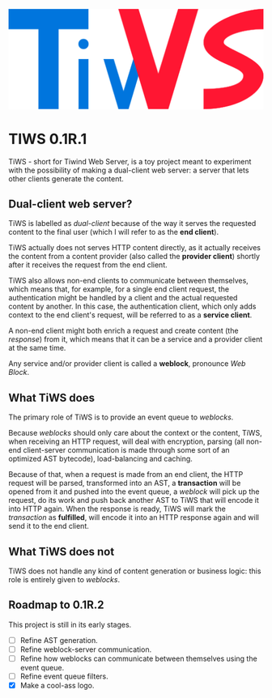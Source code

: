 ![Tiwind Web Server](https://github.com/Bluecodelf/tiws/raw/master/md/logo.png)

TIWS 0.1R.1
===========

TiWS - short for Tiwind Web Server, is a toy project meant to experiment with the possibility of
making a dual-client web server: a server that lets other clients generate the content.

Dual-client web server?
-----------------------

TiWS is labelled as *dual-client* because of the way it serves the requested content to the final
user (which I will refer to as the **end client**).

TiWS actually does not serves HTTP content directly, as it actually receives the content from a
content provider (also called the **provider client**) shortly after it receives the request from
the end client.

TiWS also allows non-end clients to communicate between themselves, which means that, for example,
for a single end client request, the authentication might be handled by a client and the actual
requested content by another. In this case, the authentication client, which only adds context to
the end client's request, will be referred to as a **service client**.

A non-end client might both enrich a request and create content (the *response*) from it, which
means that it can be a service and a provider client at the same time.

Any service and/or provider client is called a **weblock**, pronounce *Web Block*.

What TiWS does
--------------

The primary role of TiWS is to provide an event queue to *weblocks*.

Because *weblocks* should only care about the context or the content, TiWS, when receiving an HTTP
request, will deal with encryption, parsing (all non-end client-server communication is made
through some sort of an optimized AST bytecode), load-balancing and caching.

Because of that, when a request is made from an end client, the HTTP request will be parsed,
transformed into an AST, a **transaction** will be opened from it and pushed into the event queue,
a *weblock* will pick up the request, do its work and push back another AST to TiWS that will encode
it into HTTP again. When the response is ready, TiWS will mark the *transaction* as **fulfilled**,
will encode it into an HTTP response again and will send it to the end client.

What TiWS does not
------------------

TiWS does not handle any kind of content generation or business logic: this role is entirely given
to *weblocks*.

Roadmap to 0.1R.2
-----------------

This project is still in its early stages.

- [ ] Refine AST generation.
- [ ] Refine weblock-server communication.
- [ ] Refine how weblocks can communicate between themselves using the event queue.
- [ ] Refine event queue filters.
- [x] Make a cool-ass logo.